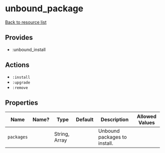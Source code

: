 # unbound_package

[Back to resource list](../README.md#resources)

## Provides

- :unbound_install

## Actions

- `:install`
- `:upgrade`
- `:remove`

## Properties

| Name       | Name? | Type          | Default | Description                  | Allowed Values |
| ---------- | ----- | ------------- | ------- | ---------------------------- | -------------- |
| `packages` |       | String, Array |         | Unbound packages to install. |                |
